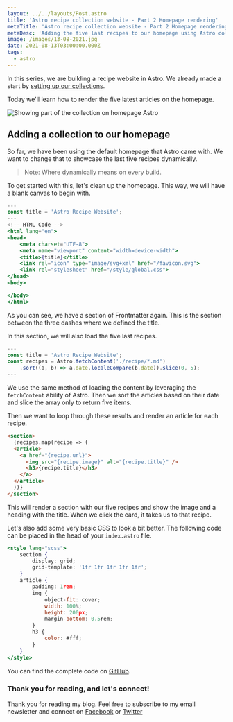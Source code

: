 ```yaml
---
layout: ../../layouts/Post.astro
title: 'Astro recipe collection website - Part 2 Homepage rendering'
metaTitle: 'Astro recipe collection website - Part 2 Homepage rendering'
metaDesc: 'Adding the five last recipes to our homepage using Astro collections'
image: /images/13-08-2021.jpg
date: 2021-08-13T03:00:00.000Z
tags:
  - astro
---
```


In this series, we are building a recipe website in Astro. We already made a start by [setting up our collections](https://daily-dev-tips.com/posts/astro-recipe-collection-website-part-1-setup-collections/).

Today we'll learn how to render the five latest articles on the homepage.

![Showing part of the collection on homepage Astro](https://cdn.hashnode.com/res/hashnode/image/upload/v1628230603240/0z-isVdQ8.png)

## Adding a collection to our homepage

So far, we have been using the default homepage that Astro came with. We want to change that to showcase the last five recipes dynamically.

> Note: Where dynamically means on every build.

To get started with this, let's clean up the homepage. This way, we will have a blank canvas to begin with.

```jsx
---
const title = 'Astro Recipe Website';
---
<!-- HTML Code -->
<html lang="en">
<head>
    <meta charset="UTF-8">
    <meta name="viewport" content="width=device-width">
    <title>{title}</title>
    <link rel="icon" type="image/svg+xml" href="/favicon.svg">
    <link rel="stylesheet" href="/style/global.css">
</head>
<body>

</body>
</html>
```

As you can see, we have a section of Frontmatter again. This is the section between the three dashes where we defined the title.

In this section, we will also load the five last recipes.

```jsx
---
const title = 'Astro Recipe Website';
const recipes = Astro.fetchContent('./recipe/*.md')
    .sort((a, b) => a.date.localeCompare(b.date)).slice(0, 5);
---
```

We use the same method of loading the content by leveraging the `fetchContent` ability of Astro.
Then we sort the articles based on their date and slice the array only to return five items.

Then we want to loop through these results and render an article for each recipe.

```html
<section>
  {recipes.map(recipe => (
  <article>
    <a href="{recipe.url}">
      <img src="{recipe.image}" alt="{recipe.title}" />
      <h3>{recipe.title}</h3>
    </a>
  </article>
  ))}
</section>
```

This will render a section with our five recipes and show the image and a heading with the title.
When we click the card, it takes us to that recipe.

Let's also add some very basic CSS to look a bit better.
The following code can be placed in the head of your `index.astro` file.

```jsx
<style lang="scss">
    section {
        display: grid;
        grid-template: '1fr 1fr 1fr 1fr 1fr';
    }
    article {
        padding: 1rem;
        img {
            object-fit: cover;
            width: 100%;
            height: 200px;
            margin-bottom: 0.5rem;
        }
        h3 {
            color: #fff;
        }
    }
</style>
```

You can find the complete code on [GitHub](https://github.com/rebelchris/astro-recipe-website/tree/part-2-homepage).

### Thank you for reading, and let's connect!

Thank you for reading my blog. Feel free to subscribe to my email newsletter and connect on [Facebook](https://www.facebook.com/DailyDevTipsBlog) or [Twitter](https://twitter.com/DailyDevTips1)
